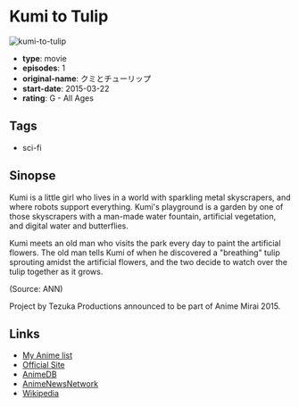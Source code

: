 # Kumi to Tulip

![kumi-to-tulip](https://cdn.myanimelist.net/images/anime/6/72483.jpg)

-   **type**: movie
-   **episodes**: 1
-   **original-name**: クミとチューリップ
-   **start-date**: 2015-03-22
-   **rating**: G - All Ages

## Tags

-   sci-fi

## Sinopse

Kumi is a little girl who lives in a world with sparkling metal skyscrapers, and where robots support everything. Kumi's playground is a garden by one of those skyscrapers with a man-made water fountain, artificial vegetation, and digital water and butterflies.

Kumi meets an old man who visits the park every day to paint the artificial flowers. The old man tells Kumi of when he discovered a "breathing" tulip sprouting amidst the artificial flowers, and the two decide to watch over the tulip together as it grows.

(Source: ANN)

Project by Tezuka Productions announced to be part of Anime Mirai 2015.

## Links

-   [My Anime list](https://myanimelist.net/anime/29517/Kumi_to_Tulip)
-   [Official Site](http://animemirai.jp/kumi.html)
-   [AnimeDB](http://anidb.info/perl-bin/animedb.pl?show=anime&aid=11103)
-   [AnimeNewsNetwork](http://www.animenewsnetwork.com/encyclopedia/anime.php?id=16808)
-   [Wikipedia](http://en.wikipedia.org/wiki/Young_Animator_Training_Project#Anime_Mirai_2015)
